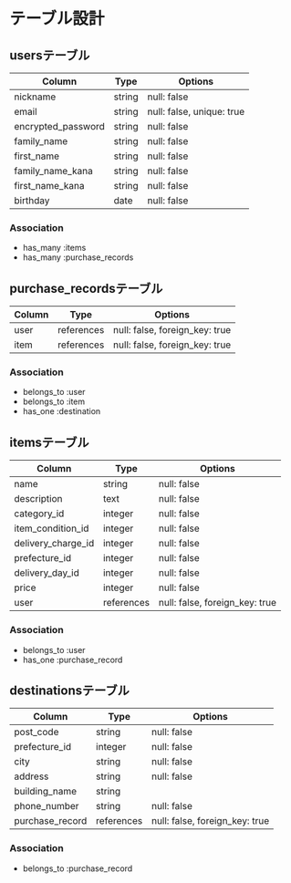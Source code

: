 # テーブル設計

## usersテーブル

|Column              |Type       |Options                    |
|--------------------|-----------|---------------------------|
|nickname            |string     |null: false                |
|email               |string     |null: false, unique: true  |
|encrypted_password  |string     |null: false                |
|family_name         |string     |null: false                |
|first_name          |string     |null: false                |
|family_name_kana    |string     |null: false                |
|first_name_kana     |string     |null: false                |
|birthday            |date       |null: false                |

### Association
- has_many :items
- has_many :purchase_records

## purchase_recordsテーブル

|Column              |Type       |Options                         |
|--------------------|-----------|--------------------------------|
|user                |references |null: false, foreign_key: true  |
|item                |references |null: false, foreign_key: true  |


### Association
- belongs_to :user
- belongs_to :item
- has_one :destination


## itemsテーブル

|Column              |Type       |Options                         |
|--------------------|-----------|--------------------------------|
|name                |string     |null: false                     |
|description         |text       |null: false                     |
|category_id         |integer    |null: false                     |
|item_condition_id   |integer    |null: false                     |
|delivery_charge_id  |integer    |null: false                     |
|prefecture_id       |integer    |null: false                     |
|delivery_day_id     |integer    |null: false                     |
|price               |integer    |null: false                     |
|user                |references |null: false, foreign_key: true  |

### Association
- belongs_to :user
- has_one :purchase_record

## destinationsテーブル

|Column              |Type       |Options                         |
|--------------------|-----------|--------------------------------|
|post_code           |string     |null: false                     |
|prefecture_id       |integer    |null: false                     |
|city                |string     |null: false                     |
|address             |string     |null: false                     |
|building_name       |string     |                                |
|phone_number        |string     |null: false                     |
|purchase_record     |references |null: false, foreign_key: true  |

### Association
- belongs_to :purchase_record